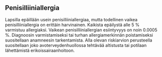 ## Penisilliiniallergia

Lapsilla epäillään usein penisilliiniallergiaa, mutta todellinen vaikea penisilliiniallergia on erittäin harvinainen. Kaikista epäilystä alle 5 % varmistuu allergiaksi. Vaikean penisilliiniallergian esiintyvyys on noin 0.0005 %. Diagnoosin varmistamiseksi tai turhan allergiamerkinnän poistamiseksi suositellaan anamneesin tarkentamista. Alla olevan riskiarvion perusteella suositellaan joko  avoterveydenhuollossa tehtävää altistusta tai potilaan lähettämistä erikoissairaanhoitoon.

